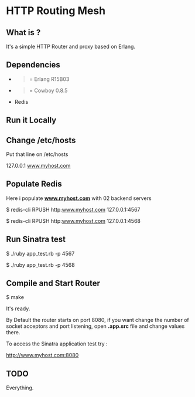 HTTP Routing Mesh
=================

What is ?
---------

It's a simple HTTP Router and proxy based on Erlang. 

Dependencies
------------
 - >= Erlang R15B03
 - >= Cowboy 0.8.5
 - Redis

Run it Locally
------------

## Change /etc/hosts

Put that line on /etc/hosts 

127.0.0.1 www.myhost.com

## Populate Redis
  Here i populate **www.myhost.com** with 02 backend servers

  $ redis-cli RPUSH http:www.myhost.com 127.0.0.1:4567

  $ redis-cli RPUSH http:www.myhost.com 127.0.0.1:4568


## Run Sinatra test 

$ ./ruby app_test.rb -p 4567

$ ./ruby app_test.rb -p 4568 
 

## Compile and Start Router 
  $ make


It's ready.

By Default the router starts on port 8080, if you want change the number of socket acceptors and port listening, open **.app.src** file and change values there. 

To access the Sinatra application test try :

http://www.myhost.com:8080


## TODO

Everything.
